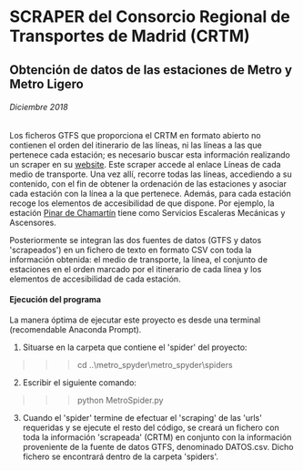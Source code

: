 # SCRAPER del Consorcio Regional de Transportes de Madrid (CRTM)
## Obtención de datos de las estaciones de Metro y Metro Ligero

###### Diciembre 2018

Los ficheros GTFS que proporciona el CRTM en formato abierto no contienen el orden del itinerario de las líneas, ni las líneas a las que pertenece cada estación; es necesario buscar esta información realizando un scraper en su [website](http://www.crtm.es/tu-transporte-publico.aspx). Este scraper accede al enlace Líneas de cada medio de transporte. Una vez allí, recorre todas las líneas, accediendo a su contenido, con el fin de obtener la ordenación de las estaciones y asociar cada estación con la línea a la que pertenece. Además, para cada estación recoge los elementos de accesibilidad de que dispone. Por ejemplo, la estación [Pinar de Chamartín](https://www.crtm.es/tu-transporte-publico/metro/estaciones/4_263.aspx) tiene como Servicios Escaleras Mecánicas y Ascensores.

Posteriormente se integran las dos fuentes de datos (GTFS y datos 'scrapeados') en un fichero de texto en formato CSV con toda la información obtenida: el medio de transporte, la línea, el conjunto de estaciones en el orden marcado por el itinerario de cada línea y los elementos de accesibilidad de cada estación.

#### Ejecución del programa
La manera óptima de ejecutar este proyecto es desde una terminal (recomendable Anaconda Prompt). 

1. Situarse en la carpeta que contiene el 'spider' del proyecto: 

>>> cd ..\metro_spyder\metro_spyder\spiders

2. Escribir el siguiente comando: 

>>> python MetroSpider.py

3. Cuando el 'spider' termine de efectuar el 'scraping'
de las 'urls' requeridas y se ejecute el resto del código,
se creará un fichero con toda la información 'scrapeada' 
(CRTM) en conjunto con la información proveniente de la
fuente de datos GTFS, denominado DATOS.csv. Dicho fichero
se encontrará dentro de la carpeta 'spiders'.

